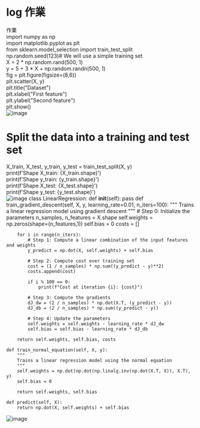 # log 作業  
作業  
import numpy as np  
import matplotlib.pyplot as plt  
from sklearn.model_selection import train_test_split  
np.random.seed(123)# We will use a simple training set  
X = 2 * np.random.rand(500, 1)  
y = 5 + 3 * X + np.random.randn(500, 1)  
fig = plt.figure(figsize=(8,6))  
plt.scatter(X, y)  
plt.title("Dataset")  
plt.xlabel("First feature")  
plt.ylabel("Second feature")   
plt.show()  
  ![image](https://github.com/SuWeizhe1124/3-19/blob/master/HJJPG.JPG) 
# Split the data into a training and test set  
X_train, X_test, y_train, y_test = train_test_split(X, y)  
print(f'Shape X_train: {X_train.shape}')   
print(f'Shape y_train: {y_train.shape}')  
print(f'Shape X_test: {X_test.shape}')  
print(f'Shape y_test: {y_test.shape}')   
   ![image](https://github.com/SuWeizhe1124/3-19/blob/master/BD.JPG) 
class LinearRegression:
    def __init__(self):
        pass
    def train_gradient_descent(self, X, y, learning_rate=0.01, n_iters=100):
        """
        Trains a linear regression model using gradient descent
        """
        # Step 0: Initialize the parameters
        n_samples, n_features = X.shape
        self.weights = np.zeros(shape=(n_features,1))
        self.bias = 0
        costs = []

        for i in range(n_iters):
            # Step 1: Compute a linear combination of the input features and weights
            y_predict = np.dot(X, self.weights) + self.bias

            # Step 2: Compute cost over training set
            cost = (1 / n_samples) * np.sum((y_predict - y)**2)
            costs.append(cost)

            if i % 100 == 0:
                print(f"Cost at iteration {i}: {cost}")

            # Step 3: Compute the gradients
            dJ_dw = (2 / n_samples) * np.dot(X.T, (y_predict - y))
            dJ_db = (2 / n_samples) * np.sum((y_predict - y)) 
            
            # Step 4: Update the parameters
            self.weights = self.weights - learning_rate * dJ_dw
            self.bias = self.bias - learning_rate * dJ_db

        return self.weights, self.bias, costs

    def train_normal_equation(self, X, y):
        """
        Trains a linear regression model using the normal equation
        """
        self.weights = np.dot(np.dot(np.linalg.inv(np.dot(X.T, X)), X.T), y)
        self.bias = 0
        
        return self.weights, self.bias

    def predict(self, X):
        return np.dot(X, self.weights) + self.bias
  ![image](https://github.com/SuWeizhe1124/3-19/blob/master/擷取6.JPG) 

